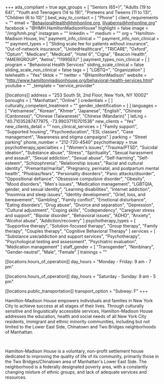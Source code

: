 +++
ada_compliant = true
age_groups = [
  "Seniors (65+)",
  "Adults (19 to 64)",
  "Youth and Teenagers (14 to 19)",
  "Preteens and Tweens (11 to 13)",
  "Children (6 to 10)"
]
best_way_to_contact = [ "Phone" ]
client_requirements = ""
email = "BehavioralHealth@hmhonline.org, lilyaberns@hmhonline.org"
facebook = "@HMH.HamiltonMadisonHouse"
highlight = false
image = "/img/hmh.png"
instagram = ""
linkedin = ""
medium = ""
org = "Hamilton-Madison House, Inc"
payment_info_clinical = ""
payment_info_non_clinical = ""
payment_types = [
  "Sliding scale fee for patients without insurance",
  "Out-of-network insurance",
  "UnitedHealthcare",
  "TRICARE",
  "Oxford",
  "Optum",
  "Medicare",
  "Medicaid",
  "Hotel 6",
  "Cigna",
  "Beacon Health",
  "AMERIGROUP",
  "Aetna",
  "1199SEIU"
]
payment_types_non_clinical = [ ]
program = "Behavioral Health Services"
sliding_scale_clinical = false
sliding_scale_non_clinical = false
tags = [ "LGBTQ+", "Organization" ]
telehealth = "Yes"
tiktok = ""
twitter = "@HamiltonMadison"
website = "http://www.hamiltonmadisonhouse.org/behavioral-health-services.html"
youtube = ""
_template = "service_provider"

[[locations]]
address = "253 South St, 2nd Floor, New York, NY 10002"
boroughs = [ "Manhattan", "Online" ]
credentials = [ ]
culturally_competent_treatment = ""
gender_identification = [ ]
languages = [
  "Vietnamese",
  "Korean",
  "Khmer",
  "Japanese",
  "English",
  "Chinese (Cantonese)",
  "Chinese (Taiwanese)",
  "Chinese (Mandarin)"
]
latLng = "40.71035287477975, -73.99037110701536"
new_clients = "Yes"
new_clients_detail = ""
non_clinical_services = [
  "Family support",
  "Supported housing",
  "Psychoeducation",
  "ESL classes",
  "Case management",
  "Awareness and stigma campaigns"
]
parking = "Street parking"
phone_number = "212-720-4540"
psychotherapy = true
psychotherapy_specialties = [
  "Women's issues",
  "Trauma/PTSD",
  "Suicidal ideation",
  "Substance abuse",
  "Stress",
  "Spirituality",
  "Sexual harassment and assault",
  "Sexual addiction",
  "Sexual abuse",
  "Self-harming",
  "Self-esteem",
  "Schizophrenia",
  "Relationship issues",
  "Racial and cultural identity",
  "Premarital/marital",
  "Pregnancy, perinatal, and postpartum mental health",
  "Phobias/fears",
  "Personality disorders",
  "Panic attacks/disorder",
  "Oppositional defiance",
  "Obsessive compulsive disorder",
  "Obesity",
  "Mood disorders",
  "Men's issues",
  "Medication management",
  "LGBTQIA, gender, and sexual identity",
  "Learning disabilities",
  "Internet addiction",
  "Insomnia and sleep issues",
  "Identity development",
  "Grief, loss, and bereavement",
  "Gambling",
  "Family conflict",
  "Emotional disturbance",
  "Eating disorders",
  "Drug abuse",
  "Divorce and separation",
  "Depression",
  "Cultural adjustment",
  "Coping skills",
  "Codependency",
  "Caregiver stress and support",
  "Bipolar disorder",
  "Behavioral issues",
  "ADHD",
  "Anxiety",
  "Alcohol abuse",
  "Addiction/recovery"
]
psychotherapy_types = [
  "Supportive therapy",
  "Solution-focused therapy",
  "Group therapy",
  "Family therapy",
  "Couples therapy",
  "Cognitive Behavioral Therapy"
]
services = [
  "Substance use/addiction and support services",
  "Psychotherapy",
  "Psychological testing and assessment",
  "Psychiatric evaluation",
  "Medication management"
]
staff_gender = [
  "Transgender",
  "Nonbinary",
  "Gender-neutral",
  "Male",
  "Female"
]
trainings = ""

  [[locations.hours_of_operation]]
  day_hours = "Monday - Friday: 9 am - 7 pm"

  [[locations.hours_of_operation]]
  day_hours = "Saturday - Sunday: 9 am - 5 pm"

  [[locations.public_transportation]]
  transport_option = "Subway: F"
+++

Hamilton-Madison House empowers individuals and families in New York City to achieve success at all stages of their lives. Through culturally sensitive and linguistically accessible services, Hamilton-Madison House addresses the education, health and social needs of all New York City residents, immigrant and ethnic minority communities, including but not limited to the Lower East Side, Chinatown and Two Bridges neighborhoods of Manhattan.

<br>

Hamilton-Madison House is a voluntary, non-profit settlement house dedicated to improving the quality of life of its community, primarily those in the Two Bridges/Chinatown area of Manhattan's Lower East Side. The neighborhood is a federally designated poverty area, with a constantly changing mixture of ethnic groups, and lack of adequate services and resources.
